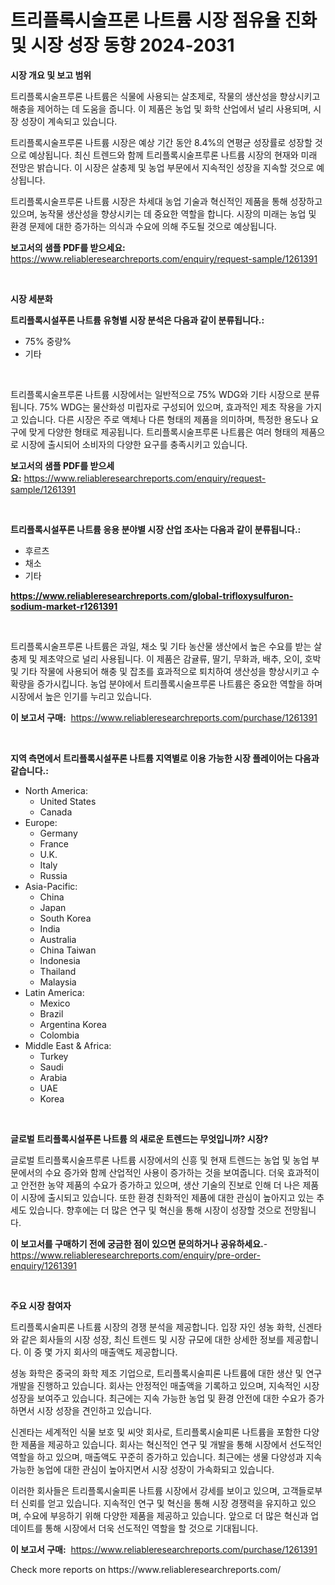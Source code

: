 <p><h1>트리플록시술프론 나트륨 시장 점유율 진화 및 시장 성장 동향 2024-2031</h1></p><p><strong>시장 개요 및 보고 범위</strong></p>
<p><p>트리플록시술프루론 나트륨은 식물에 사용되는 살초제로, 작물의 생산성을 향상시키고 해충을 제어하는 데 도움을 줍니다. 이 제품은 농업 및 화학 산업에서 널리 사용되며, 시장 성장이 계속되고 있습니다.</p><p>트리플록시술프루론 나트륨 시장은 예상 기간 동안 8.4%의 연평균 성장률로 성장할 것으로 예상됩니다. 최신 트렌드와 함께 트리플록시술프루론 나트륨 시장의 현재와 미래 전망은 밝습니다. 이 시장은 살충제 및 농업 부문에서 지속적인 성장을 지속할 것으로 예상됩니다.</p><p>트리플록시술프루론 나트륨 시장은 차세대 농업 기술과 혁신적인 제품을 통해 성장하고 있으며, 농작물 생산성을 향상시키는 데 중요한 역할을 합니다. 시장의 미래는 농업 및 환경 문제에 대한 증가하는 의식과 수요에 의해 주도될 것으로 예상됩니다.</p></p>
<p><strong>보고서의 샘플 PDF를 받으세요:</strong> <a href="https://www.reliableresearchreports.com/enquiry/request-sample/1261391">https://www.reliableresearchreports.com/enquiry/request-sample/1261391</a></p>
<p>&nbsp;</p>
<p><strong>시장 세분화</strong></p>
<p><strong>트리플록시설푸론 나트륨 유형별 시장 분석은 다음과 같이 분류됩니다.:</strong></p>
<p><ul><li>75% 중량%</li><li>기타</li></ul></p>
<p>&nbsp;</p>
<p><p>트리플록시술프루론 나트륨 시장에서는 일반적으로 75% WDG와 기타 시장으로 분류됩니다. 75% WDG는 물산화성 미립자로 구성되어 있으며, 효과적인 제초 작용을 가지고 있습니다. 다른 시장은 주로 액체나 다른 형태의 제품을 의미하며, 특정한 용도나 요구에 맞게 다양한 형태로 제공됩니다. 트리플록시술프루론 나트륨은 여러 형태의 제품으로 시장에 출시되어 소비자의 다양한 요구를 충족시키고 있습니다.</p></p>
<p><strong>보고서의 샘플 PDF를 받으세요:</strong>&nbsp;<a href="https://www.reliableresearchreports.com/enquiry/request-sample/1261391">https://www.reliableresearchreports.com/enquiry/request-sample/1261391</a></p>
<p>&nbsp;</p>
<p><strong> 트리플록시설푸론 나트륨 응용 분야별 시장 산업 조사는 다음과 같이 분류됩니다.:</strong></p>
<p><ul><li>후르츠</li><li>채소</li><li>기타</li></ul></p>
<p><strong><a href="https://www.reliableresearchreports.com/global-trifloxysulfuron-sodium-market-r1261391">https://www.reliableresearchreports.com/global-trifloxysulfuron-sodium-market-r1261391</a></strong></p>
<p>&nbsp;</p>
<p><p>트리플록시술프루론 나트륨은 과일, 채소 및 기타 농산물 생산에서 높은 수요를 받는 살충제 및 제초약으로 널리 사용됩니다. 이 제품은 감귤류, 딸기, 무화과, 배추, 오이, 호박 및 기타 작물에 사용되어 해충 및 잡초를 효과적으로 퇴치하여 생산성을 향상시키고 수확량을 증가시킵니다. 농업 분야에서 트리플록시술프루론 나트륨은 중요한 역할을 하며 시장에서 높은 인기를 누리고 있습니다.</p></p>
<p><strong>이 보고서 구매:</strong>&nbsp; <a href="https://www.reliableresearchreports.com/purchase/1261391">https://www.reliableresearchreports.com/purchase/1261391</a></p>
<p>&nbsp;</p>
<p><strong>지역 측면에서 트리플록시설푸론 나트륨 지역별로 이용 가능한 시장 플레이어는 다음과 같습니다.:</strong></p>
<p><ul>
    <li>
        North America:
        <ul>
            <li>United States</li>
            <li>Canada</li>
        </ul>
    </li>
    <li>
        Europe:
        <ul>
            <li>Germany</li>
            <li>France</li>
            <li>U.K.</li>
            <li>Italy</li>
            <li>Russia</li>
        </ul>
    </li>
    <li>
        Asia-Pacific:
        <ul>
            <li>China</li>
            <li>Japan</li>
            <li>South Korea</li>
            <li>India</li>
            <li>Australia</li>
            <li>China Taiwan</li>
            <li>Indonesia</li>
            <li>Thailand</li>
            <li>Malaysia</li>
        </ul>
    </li>
    <li>
        Latin America:
        <ul>
            <li>Mexico</li>
            <li>Brazil</li>
            <li>Argentina Korea</li>
            <li>Colombia</li>
        </ul>
    </li>
    <li>
        Middle East & Africa:
        <ul>
            <li>Turkey</li>
            <li>Saudi</li>
            <li>Arabia</li>
            <li>UAE</li>
            <li>Korea</li>
        </ul>
    </li>
    </ul></p>
<p>&nbsp;</p>
<p><strong>글로벌 트리플록시설푸론 나트륨 의 새로운 트렌드는 무엇입니까? 시장?</strong></p>
<p><p>글로벌 트리플록시술프루론 나트륨 시장에서의 신흥 및 현재 트렌드는 농업 및 농업 부문에서의 수요 증가와 함께 산업적인 사용이 증가하는 것을 보여줍니다. 더욱 효과적이고 안전한 농약 제품의 수요가 증가하고 있으며, 생산 기술의 진보로 인해 더 나은 제품이 시장에 출시되고 있습니다. 또한 환경 친화적인 제품에 대한 관심이 높아지고 있는 추세도 있습니다. 향후에는 더 많은 연구 및 혁신을 통해 시장이 성장할 것으로 전망됩니다.</p></p>
<p><strong>이 보고서를 구매하기 전에 궁금한 점이 있으면 문의하거나 공유하세요.</strong>- <a href="https://www.reliableresearchreports.com/enquiry/pre-order-enquiry/1261391">https://www.reliableresearchreports.com/enquiry/pre-order-enquiry/1261391</a></p>
<p>&nbsp;</p>
<p><strong>주요 시장 참여자</strong></p>
<p><p>트리플록시술피론 나트륨 시장의 경쟁 분석을 제공합니다. 입장 자인 셩농 화학, 신겐타와 같은 회사들의 시장 성장, 최신 트렌드 및 시장 규모에 대한 상세한 정보를 제공합니다. 이 중 몇 가지 회사의 매출액도 제공합니다. </p><p>셩농 화학은 중국의 화학 제조 기업으로, 트리플록시술피론 나트륨에 대한 생산 및 연구개발을 진행하고 있습니다. 회사는 안정적인 매출액을 기록하고 있으며, 지속적인 시장 성장을 보여주고 있습니다. 최근에는 지속 가능한 농업 및 환경 안전에 대한 수요가 증가하면서 시장 성장을 견인하고 있습니다.</p><p>신겐타는 세계적인 식물 보호 및 씨앗 회사로, 트리플록시술피론 나트륨을 포함한 다양한 제품을 제공하고 있습니다. 회사는 혁신적인 연구 및 개발을 통해 시장에서 선도적인 역할을 하고 있으며, 매출액도 꾸준히 증가하고 있습니다. 최근에는 생물 다양성과 지속 가능한 농업에 대한 관심이 높아지면서 시장 성장이 가속화되고 있습니다.</p><p>이러한 회사들은 트리플록시술피론 나트륨 시장에서 강세를 보이고 있으며, 고객들로부터 신뢰를 얻고 있습니다. 지속적인 연구 및 혁신을 통해 시장 경쟁력을 유지하고 있으며, 수요에 부응하기 위해 다양한 제품을 제공하고 있습니다. 앞으로 더 많은 혁신과 업데이트를 통해 시장에서 더욱 선도적인 역할을 할 것으로 기대됩니다.</p></p>
<p><strong>이 보고서 구매:</strong>&nbsp;&nbsp;<a href="https://www.reliableresearchreports.com/purchase/1261391">https://www.reliableresearchreports.com/purchase/1261391</a></p>
<p>Check more reports on https://www.reliableresearchreports.com/</p>